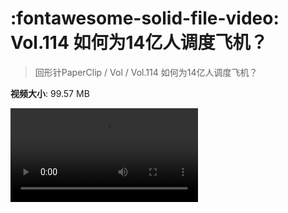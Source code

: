 # :fontawesome-solid-file-video: Vol.114 如何为14亿人调度飞机？

> 回形针PaperClip / Vol / Vol.114 如何为14亿人调度飞机？

**视频大小**: 99.57 MB

<div class="video"><video src="https://file.hsyhx.top/archive/PaperClip/Vol/114.mp4" controls preload>🤔 您的浏览器不支持 video 标签</video></div>
